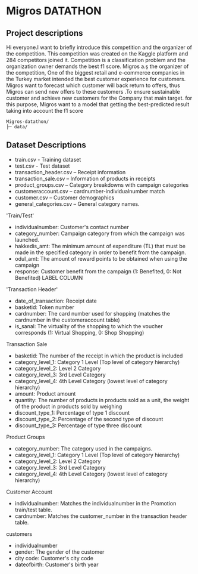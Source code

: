 # Migros DATATHON
## Project descriptions 

Hi everyone.I want to briefly introduce this competition and the organizer of the competition. This competition was created on the Kaggle platform and 284 competitors joined it. Competition is a classification problem and the organization owner demands the best f1 score. Migros a.ş the organizer of the competition, One of the biggest retail and e-commerce companies in the Turkey market intended the best customer experience for customers. Migros want to forecast which customer will back return to offers, thus  Migros can send new offers to these customers .To ensure sustainable customer and achieve new customers for the Company that main target.
for this purpose, Migros want to a model that getting the best-predicted result taking into account the f1 score


```
Migros-datathon/
├─ data/

```

## Dataset Descriptions

* train.csv - Training dataset
* test.csv - Test dataset
* transaction_header.csv – Receipt information
* transaction_sale.csv – Information of products in receipts
* product_groups.csv – Category breakdowns with campaign categories
* customeraccount.csv – cardnumber-individualnumber match
* customer.csv – Customer demographics
* general_categories.csv – General category names.



'Train/Test'
* individualnumber: Customer's contact number
* category_number: Campaign category from which the campaign was launched.
* hakkedis_amt: The minimum amount of expenditure (TL) that must be made in the specified category in order to benefit from the campaign.
* odul_amt: The amount of reward points to be obtained when using the campaign
* response: Customer benefit from the campaign (1: Benefited, 0: Not Benefited) LABEL COLUMN

'Transaction Header'
* date_of_transaction: Receipt date
* basketid: Token number
* cardnumber: The card number used for shopping (matches the cardnumber in the customeraccount table)
* is_sanal: The virtuality of the shopping to which the voucher corresponds (1: Virtual Shopping, 0: Shop Shopping)

Transaction Sale
* basketid: The number of the receipt in which the product is included
* category_level_1: Category 1 Level (Top level of category hierarchy)
* category_level_2: Level 2 Category
* category_level_3: 3rd Level Category
* category_level_4: 4th Level Category (lowest level of category hierarchy)
* amount: Product amount
* quantity: The number of products in products sold as a unit, the weight of the product in products sold by weighing
* discount_type_1: Percentage of type 1 discount
* discount_type_2: Percentage of the second type of discount
* discount_type_3: Percentage of type three discount

Product Groups
* category_number: The category used in the campaigns.
* category_level_1: Category 1 Level (Top level of category hierarchy)
* category_level_2: Level 2 Category
* category_level_3: 3rd Level Category
* category_level_4: 4th Level Category (lowest level of category hierarchy)

Customer Account
* individualnumber: Matches the individualnumber in the Promotion train/test table.
* cardnumber: Matches the customer_number in the transaction header table.

customers
* individualnumber
* gender: The gender of the customer
* city code: Customer's city code
* dateofbirth: Customer's birth year
